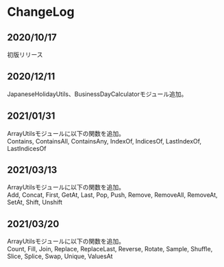 # ChangeLog

## 2020/10/17
初版リリース

## 2020/12/11
JapaneseHolidayUtils、BusinessDayCalculatorモジュール追加。

## 2021/01/31
ArrayUtilsモジュールに以下の関数を追加。<br>
Contains, ContainsAll, ContainsAny, IndexOf, IndicesOf, LastIndexOf, LastIndicesOf

## 2021/03/13
ArrayUtilsモジュールに以下の関数を追加。<br>
Add, Concat, First, GetAt, Last, Pop, Push, Remove, RemoveAll, RemoveAt, SetAt, Shift, Unshift

## 2021/03/20
ArrayUtilsモジュールに以下の関数を追加。<br>
Count, Fill, Join, Replace, ReplaceLast, Reverse, Rotate, Sample, Shuffle, Slice, Splice, Swap, Unique, ValuesAt
